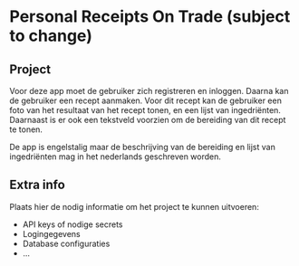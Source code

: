 # Personal Receipts On Trade (subject to change)

## Project
Voor deze app moet de gebruiker zich registreren en inloggen. Daarna kan de gebruiker een recept aanmaken. Voor dit recept kan de gebruiker
een foto van het resultaat van het recept tonen, en een lijst van ingedriënten. Daarnaast is er ook een tekstveld voorzien om de bereiding
van dit recept te tonen.

De app is engelstalig maar de beschrijving van de bereiding en lijst van ingedriënten mag in het nederlands geschreven worden.

## Extra info
Plaats hier de nodig informatie om het
project te kunnen uitvoeren:

- API keys of nodige secrets
- Logingegevens
- Database configuraties
- ...
